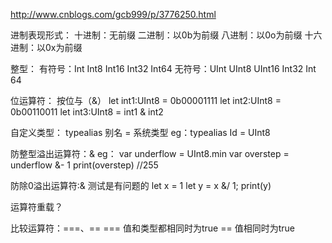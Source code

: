 
http://www.cnblogs.com/gcb999/p/3776250.html

进制表现形式：
十进制：无前缀
二进制：以0b为前缀
八进制：以0o为前缀
十六进制：以0x为前缀

整型：
有符号：Int Int8 Int16 Int32 Int64
无符号：UInt UInt8 UInt16 Int32 Int 64 

位运算符：
按位与（&）
let int1:UInt8 = 0b00001111
let int2:UInt8 = 0b00110011
let int3:UInt8 = int1 & int2




自定义类型：
typealias 别名 = 系统类型
eg：typealias Id = UInt8

防整型溢出运算符：&
eg：
var underflow = UInt8.min
var overstep = underflow &- 1
print(overstep) //255

防除0溢出运算符:&
测试是有问题的
let x = 1
let y = x &/ 1;
print(y)


运算符重载？


比较运算符：===、==
=== 值和类型都相同时为true
== 值相同时为true
